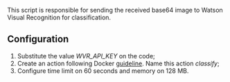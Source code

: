 This script is responsible for sending the received base64 image to Watson Visual
Recognition for classification.


## Configuration

1. Substitute the value *WVR_API_KEY* on the code;
2. Create an action following Docker [guideline][1]. Name this action *classify*;
3. Configure time limit on 60 seconds and memory on 128 MB.

[1]: https://cloud.ibm.com/docs/openwhisk?topic=cloud-functions-prep#prep_python_virtenv